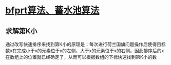 # [bfprt算法、蓄水池算法](https://www.bilibili.com/video/BV1TXvaenEw1)



## 求解第K小

通过改写快速排序来找到第K小的原理是：每次进行荷兰国旗问题操作后使得目标数x在完成小于x的元素位于x的左侧，大于x的元素位于x的右侧。因此排序后的x在数组上的位置就已经确定了，从而可以根据数组的下标快速找到第K小的数